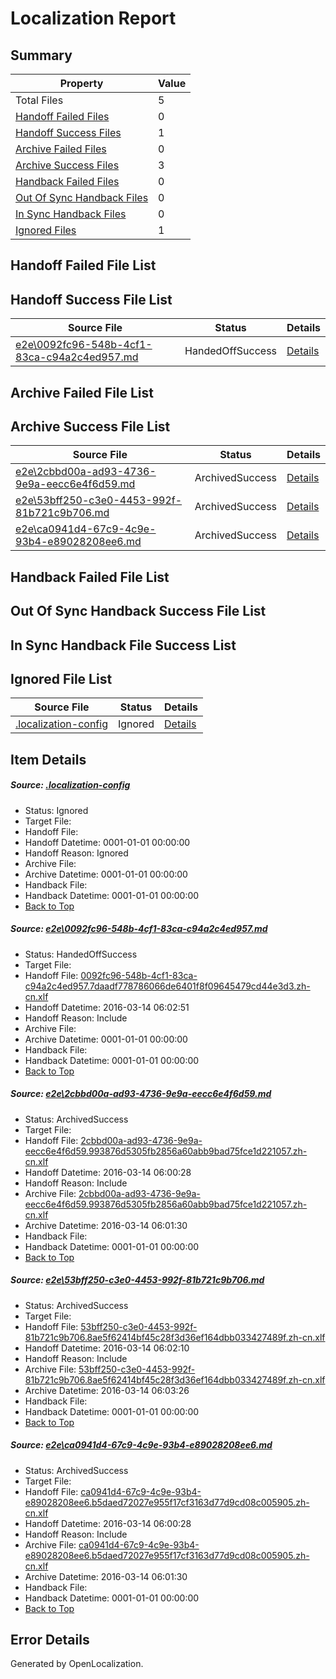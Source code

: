 # <a name='report-top'></a> Localization Report

## Summary
 Property | Value 
 -------- | ----- 
 Total Files | 5
[ Handoff Failed Files ](#handoff-failed-list)| 0
[ Handoff Success Files ](#handoff-success-list)| 1
[ Archive Failed Files ](#archive-failed-list)| 0
[ Archive Success Files ](#archive-success-list)| 3
[ Handback Failed Files ](#handback-failed-list)| 0
[ Out Of Sync Handback Files ](#outofsync-handback-success-list)| 0
[ In Sync Handback Files ](#insync-handback-success-list)| 0
[ Ignored Files ](#ignored-list)| 1

## <a name='handoff-failed-list'></a> Handoff Failed File List

## <a name='handoff-success-list'></a> Handoff Success File List
 Source File | Status | Details 
 ----------- | ------ | ------- 
 [e2e\0092fc96-548b-4cf1-83ca-c94a2c4ed957.md](https://github.com/OpenLocalizationTest/oltest/blob/996a31f72b6c7e022ad38c01a6517174ca46a249/e2e/0092fc96-548b-4cf1-83ca-c94a2c4ed957.md) | HandedOffSuccess | [Details](#48f646def3c2c00e457c0ca1763ca8710e9dce941)

## <a name='archive-failed-list'></a> Archive Failed File List

## <a name='archive-success-list'></a> Archive Success File List
 Source File | Status | Details 
 ----------- | ------ | ------- 
 [e2e\2cbbd00a-ad93-4736-9e9a-eecc6e4f6d59.md](https://github.com/OpenLocalizationTest/oltest/blob/92bce5e15a93f342cd1d079aa3289bf6d5525d48/e2e/2cbbd00a-ad93-4736-9e9a-eecc6e4f6d59.md) | ArchivedSuccess | [Details](#a156e22df7895a91113764b3c1994b3582df6e6b2)
 [e2e\53bff250-c3e0-4453-992f-81b721c9b706.md](https://github.com/OpenLocalizationTest/oltest/blob/de035956e8167c3575017f0cc72147539836e49c/e2e/53bff250-c3e0-4453-992f-81b721c9b706.md) | ArchivedSuccess | [Details](#60d389dfa3c3f82e8f36ffb6cc470cd726f8915a3)
 [e2e\ca0941d4-67c9-4c9e-93b4-e89028208ee6.md](https://github.com/OpenLocalizationTest/oltest/blob/92bce5e15a93f342cd1d079aa3289bf6d5525d48/e2e/ca0941d4-67c9-4c9e-93b4-e89028208ee6.md) | ArchivedSuccess | [Details](#26c76d7837c9e08f8c2aadfd57545056f65ff7614)

## <a name='handback-failed-list'></a> Handback Failed File List

## <a name='outofsync-handback-success-list'></a> Out Of Sync Handback Success File List

## <a name='insync-handback-success-list'></a> In Sync Handback File Success List

## <a name='ignored-list'></a> Ignored File List
 Source File | Status | Details 
 ----------- | ------ | ------- 
 [.localization-config](https://github.com/OpenLocalizationTest/oltest/blob/996a31f72b6c7e022ad38c01a6517174ca46a249/.localization-config) | Ignored | [Details](#66aca4b1c2f43b14ec41e0e427345df94af1d5e10)

## Item Details
##### <a name='66aca4b1c2f43b14ec41e0e427345df94af1d5e10'></a> Source: [.localization-config](https://github.com/OpenLocalizationTest/oltest/blob/996a31f72b6c7e022ad38c01a6517174ca46a249/.localization-config)
* Status: Ignored
* Target File: 
* Handoff File: 
* Handoff Datetime: 0001-01-01 00:00:00
* Handoff Reason: Ignored
* Archive File: 
* Archive Datetime: 0001-01-01 00:00:00
* Handback File: 
* Handback Datetime: 0001-01-01 00:00:00
* [Back to Top](#report-top)

##### <a name='48f646def3c2c00e457c0ca1763ca8710e9dce941'></a> Source: [e2e\0092fc96-548b-4cf1-83ca-c94a2c4ed957.md](https://github.com/OpenLocalizationTest/oltest/blob/996a31f72b6c7e022ad38c01a6517174ca46a249/e2e/0092fc96-548b-4cf1-83ca-c94a2c4ed957.md)
* Status: HandedOffSuccess
* Target File: 
* Handoff File: [0092fc96-548b-4cf1-83ca-c94a2c4ed957.7daadf778786066de6401f8f09645479cd44e3d3.zh-cn.xlf](https://github.com/OpenLocalizationTestOrg/olhandoff/blob/df26c19044bc7f2b8898ce4bed09757b6bd527ce/ol-handoff/OpenLocalizationTestOrg/oltest.zh-cn/xinjiang/ht/0092fc96-548b-4cf1-83ca-c94a2c4ed957.7daadf778786066de6401f8f09645479cd44e3d3.zh-cn.xlf)
* Handoff Datetime: 2016-03-14 06:02:51
* Handoff Reason: Include
* Archive File: 
* Archive Datetime: 0001-01-01 00:00:00
* Handback File: 
* Handback Datetime: 0001-01-01 00:00:00
* [Back to Top](#report-top)

##### <a name='a156e22df7895a91113764b3c1994b3582df6e6b2'></a> Source: [e2e\2cbbd00a-ad93-4736-9e9a-eecc6e4f6d59.md](https://github.com/OpenLocalizationTest/oltest/blob/92bce5e15a93f342cd1d079aa3289bf6d5525d48/e2e/2cbbd00a-ad93-4736-9e9a-eecc6e4f6d59.md)
* Status: ArchivedSuccess
* Target File: 
* Handoff File: [2cbbd00a-ad93-4736-9e9a-eecc6e4f6d59.993876d5305fb2856a60abb9bad75fce1d221057.zh-cn.xlf](https://github.com/OpenLocalizationTestOrg/olhandoff/blob/956fef6632102003fa8cff20f08de19b629e0b4a/ol-handoff/OpenLocalizationTestOrg/oltest.zh-cn/xinjiang/ht/2cbbd00a-ad93-4736-9e9a-eecc6e4f6d59.993876d5305fb2856a60abb9bad75fce1d221057.zh-cn.xlf)
* Handoff Datetime: 2016-03-14 06:00:28
* Handoff Reason: Include
* Archive File: [2cbbd00a-ad93-4736-9e9a-eecc6e4f6d59.993876d5305fb2856a60abb9bad75fce1d221057.zh-cn.xlf](https://github.com/OpenLocalizationTestOrg/olhandoff/blob/3e40f850cbcb9bd0914289e9edfed4299eb41787/ol-handoff/OpenLocalizationTestOrg/oltest.zh-cn/xinjiang/ht/archive/2cbbd00a-ad93-4736-9e9a-eecc6e4f6d59.993876d5305fb2856a60abb9bad75fce1d221057.zh-cn.xlf)
* Archive Datetime: 2016-03-14 06:01:30
* Handback File: 
* Handback Datetime: 0001-01-01 00:00:00
* [Back to Top](#report-top)

##### <a name='60d389dfa3c3f82e8f36ffb6cc470cd726f8915a3'></a> Source: [e2e\53bff250-c3e0-4453-992f-81b721c9b706.md](https://github.com/OpenLocalizationTest/oltest/blob/de035956e8167c3575017f0cc72147539836e49c/e2e/53bff250-c3e0-4453-992f-81b721c9b706.md)
* Status: ArchivedSuccess
* Target File: 
* Handoff File: [53bff250-c3e0-4453-992f-81b721c9b706.8ae5f62414bf45c28f3d36ef164dbb033427489f.zh-cn.xlf](https://github.com/OpenLocalizationTestOrg/olhandoff/blob/b05513d2294ccf32f2d18aa37b7ca5ef2fdf1284/ol-handoff/OpenLocalizationTestOrg/oltest.zh-cn/xinjiang/ht/53bff250-c3e0-4453-992f-81b721c9b706.8ae5f62414bf45c28f3d36ef164dbb033427489f.zh-cn.xlf)
* Handoff Datetime: 2016-03-14 06:02:10
* Handoff Reason: Include
* Archive File: [53bff250-c3e0-4453-992f-81b721c9b706.8ae5f62414bf45c28f3d36ef164dbb033427489f.zh-cn.xlf](https://github.com/OpenLocalizationTestOrg/olhandoff/blob/b4bd9a476b26c73939ac7e9cfe94c4a1374199c5/ol-handoff/OpenLocalizationTestOrg/oltest.zh-cn/xinjiang/ht/archive/53bff250-c3e0-4453-992f-81b721c9b706.8ae5f62414bf45c28f3d36ef164dbb033427489f.zh-cn.xlf)
* Archive Datetime: 2016-03-14 06:03:26
* Handback File: 
* Handback Datetime: 0001-01-01 00:00:00
* [Back to Top](#report-top)

##### <a name='26c76d7837c9e08f8c2aadfd57545056f65ff7614'></a> Source: [e2e\ca0941d4-67c9-4c9e-93b4-e89028208ee6.md](https://github.com/OpenLocalizationTest/oltest/blob/92bce5e15a93f342cd1d079aa3289bf6d5525d48/e2e/ca0941d4-67c9-4c9e-93b4-e89028208ee6.md)
* Status: ArchivedSuccess
* Target File: 
* Handoff File: [ca0941d4-67c9-4c9e-93b4-e89028208ee6.b5daed72027e955f17cf3163d77d9cd08c005905.zh-cn.xlf](https://github.com/OpenLocalizationTestOrg/olhandoff/blob/956fef6632102003fa8cff20f08de19b629e0b4a/ol-handoff/OpenLocalizationTestOrg/oltest.zh-cn/xinjiang/ht/ca0941d4-67c9-4c9e-93b4-e89028208ee6.b5daed72027e955f17cf3163d77d9cd08c005905.zh-cn.xlf)
* Handoff Datetime: 2016-03-14 06:00:28
* Handoff Reason: Include
* Archive File: [ca0941d4-67c9-4c9e-93b4-e89028208ee6.b5daed72027e955f17cf3163d77d9cd08c005905.zh-cn.xlf](https://github.com/OpenLocalizationTestOrg/olhandoff/blob/3e40f850cbcb9bd0914289e9edfed4299eb41787/ol-handoff/OpenLocalizationTestOrg/oltest.zh-cn/xinjiang/ht/archive/ca0941d4-67c9-4c9e-93b4-e89028208ee6.b5daed72027e955f17cf3163d77d9cd08c005905.zh-cn.xlf)
* Archive Datetime: 2016-03-14 06:01:30
* Handback File: 
* Handback Datetime: 0001-01-01 00:00:00
* [Back to Top](#report-top)


## Error Details

Generated by OpenLocalization.
